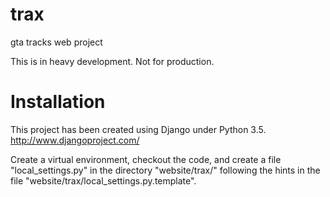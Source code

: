 # trax
gta tracks web project

This is in heavy development. Not for production.

# Installation
This project has been created using Django under Python 3.5.
http://www.djangoproject.com/

Create a virtual environment, checkout the code, and create a file
"local_settings.py" in the directory "website/trax/" following the hints
in the file "website/trax/local_settings.py.template".
